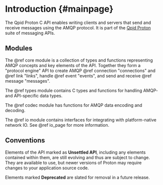 # Introduction {#mainpage}

The Qpid Proton C API enables writing clients and servers that send
and receive messages using the AMQP protocol. It is part of the
[Qpid Proton](https://qpid.apache.org/proton/index.html) suite of
messaging APIs.

## Modules

The @ref core module is a collection of types and functions
representing AMQP concepts and key elements of the API.  Together they
form a "protocol engine" API to create AMQP @ref connection
"connections" and @ref link "links", handle @ref event "events", and
send and receive @ref message "messages".

The @ref types module contains C types and functions for handling
AMQP- and API-specific data types.

The @ref codec module has functions for AMQP data encoding and
decoding.

The @ref io module contains interfaces for integrating with
platform-native network IO.  See @ref io_page for more information.

## Conventions

Elements of the API marked as **Unsettled API**, including any
elements contained within them, are still evolving and thus are
subject to change.  They are available to use, but newer versions of
Proton may require changes to your application source code.

Elements marked **Deprecated** are slated for removal in a future
release.
